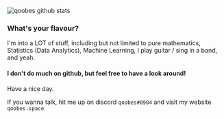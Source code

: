 ![qoobes github stats](https://github-readme-stats.vercel.app/api?username=qoobes&show_icons=true&theme=tokyonight)

### What's your flavour?

I'm into a LOT of stuff, including but not limited to pure mathematics, Statistics (Data Analytics), Machine Learning, I play guitar / sing in a band, and yeah.


#### I don't do much on github, but feel free to have a look around!

Have a nice day.

If you wanna talk, hit me up on discord `qoobes#0904` and visit my website `qoobes.space`
